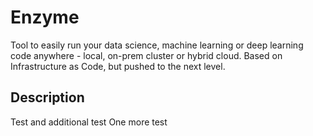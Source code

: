 # Enzyme

Tool to easily run your data science, machine learning or deep learning code anywhere - local, on-prem cluster or hybrid cloud. 
Based on Infrastructure as Code, but pushed to the next level.

## Description
Test and additional test
One more test